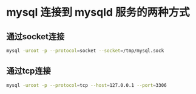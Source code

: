 # mysql 连接到 mysqld 服务的两种方式

## 通过socket连接

```bash
mysql -uroot -p --protocol=socket --socket=/tmp/mysql.sock
```

## 通过tcp连接

```bash
mysql -uroot -p --protocol=tcp --host=127.0.0.1 --port=3306
```
